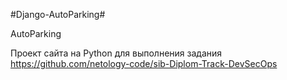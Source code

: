 #Django-AutoParking#

AutoParking

Проект сайта на Python для выполнения задания https://github.com/netology-code/sib-Diplom-Track-DevSecOps
 
 
